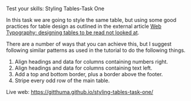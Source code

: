 Test your skills: Styling Tables-Task One

In this task we are going to style the same table, but using some good practices for table design as outlined in the external article <a href="https://alistapart.com/article/web-typography-tables/">Web Typography: designing tables to be read not looked at</a>.

There are a number of ways that you can achieve this, but I suggest following similar patterns as used in the tutorial to do the following things.

1. Align headings and data for columns containing numbers right.
2. Align headings and data for columns containing text left.
3. Add a top and bottom border, plus a border above the footer.
4. Stripe every odd row of the main table.

Live web: https://gitthuma.github.io/styling-tables-task-one/
